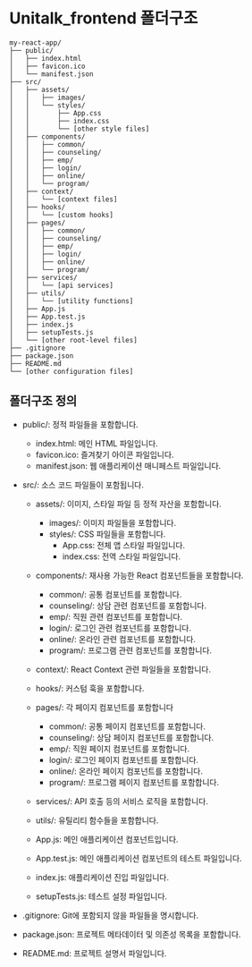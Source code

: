 # Unitalk_frontend 폴더구조

```
my-react-app/
├── public/
│   ├── index.html
│   ├── favicon.ico
│   └── manifest.json
├── src/
│   ├── assets/
│   │   ├── images/
│   │   └── styles/
│   │       ├── App.css
│   │       ├── index.css
│   │       └── [other style files]
│   ├── components/
│   │   ├── common/
│   │   ├── counseling/
│   │   ├── emp/
│   │   ├── login/
│   │   ├── online/
│   │   └── program/
│   ├── context/
│   │   └── [context files]
│   ├── hooks/
│   │   └── [custom hooks]
│   ├── pages/
│   │   ├── common/
│   │   ├── counseling/
│   │   ├── emp/
│   │   ├── login/
│   │   ├── online/
│   │   └── program/
│   ├── services/
│   │   └── [api services]
│   ├── utils/
│   │   └── [utility functions]
│   ├── App.js
│   ├── App.test.js
│   ├── index.js
│   ├── setupTests.js
│   └── [other root-level files]
├── .gitignore
├── package.json
├── README.md
└── [other configuration files]
```
## 폴더구조 정의

- public/: 정적 파일들을 포함합니다.
  - index.html: 메인 HTML 파일입니다.
  - favicon.ico: 즐겨찾기 아이콘 파일입니다.
  - manifest.json: 웹 애플리케이션 매니페스트 파일입니다.

- src/: 소스 코드 파일들이 포함됩니다.
  - assets/: 이미지, 스타일 파일 등 정적 자산을 포함합니다.
    - images/: 이미지 파일들을 포함합니다.
    - styles/: CSS 파일들을 포함합니다. 
      - App.css: 전체 앱 스타일 파일입니다.
      - index.css: 전역 스타일 파일입니다.

  - components/: 재사용 가능한 React 컴포넌트들을 포함합니다.
    - common/: 공통 컴포넌트를 포함합니다.
    - counseling/: 상담 관련 컴포넌트를 포함합니다.
    - emp/: 직원 관련 컴포넌트를 포함합니다.
    - login/: 로그인 관련 컴포넌트를 포함합니다.
    - online/: 온라인 관련 컴포넌트를 포함합니다.
    - program/: 프로그램 관련 컴포넌트를 포함합니다.

  - context/: React Context 관련 파일들을 포함합니다.
  - hooks/: 커스텀 훅을 포함합니다.
  - pages/: 각 페이지 컴포넌트를 포함합니다
    - common/: 공통 페이지 컴포넌트를 포함합니다.
    - counseling/: 상담 페이지 컴포넌트를 포함합니다.
    - emp/: 직원 페이지 컴포넌트를 포함합니다.
    - login/: 로그인 페이지 컴포넌트를 포함합니다.
    - online/: 온라인 페이지 컴포넌트를 포함합니다.
    - program/: 프로그램 페이지 컴포넌트를 포함합니다.
   
  - services/: API 호출 등의 서비스 로직을 포함합니다.
  - utils/: 유틸리티 함수들을 포함합니다.
  - App.js: 메인 애플리케이션 컴포넌트입니다.
  - App.test.js: 메인 애플리케이션 컴포넌트의 테스트 파일입니다.
  - index.js: 애플리케이션 진입 파일입니다.
  - setupTests.js: 테스트 설정 파일입니다.

- .gitignore: Git에 포함되지 않을 파일들을 명시합니다.
- package.json: 프로젝트 메타데이터 및 의존성 목록을 포함합니다.
- README.md: 프로젝트 설명서 파일입니다.

